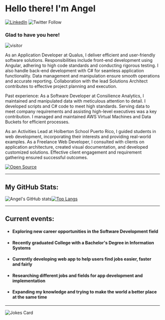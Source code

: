 # Hello there! I'm Angel 
[![LinkedIn](https://img.shields.io/badge/LinkedIn-0077B5?style=for-the-badge&logo=linkedin&logoColor=white)](https://www.linkedin.com/in/angel-gonz%C3%A1lez-834b30180/) ![Twitter Follow](https://img.shields.io/twitter/follow/ag_gr_?style=social)

### Glad to have you here! 
![visitor](https://visitor-badge.glitch.me/badge?page_id=page.id)

As an Application Developer at Qualus, I deliver efficient and user-friendly software solutions. Responsibilities include front-end development using Angular, adhering to high code standards and conducting rigorous testing. I also handle back-end development with C# for seamless application functionality. Data management and manipulation ensure smooth operations and accurate reporting. Collaboration with the lead Solutions Architect contributes to effective project planning and execution.

Past experience:
As a Software Developer at Consilience Analytics, I maintained and manipulated data with meticulous attention to detail. I developed scripts and C# code to meet high standards. Serving data to meet company requirements and assisting high-level executives was a key contribution. I managed and maintained AWS Virtual Machines and Data Buckets for efficient processes.

As an Activities Lead at Holberton School Puerto Rico, I guided students in web development, incorporating their interests and providing real-world examples. As a Freelance Web Developer, I consulted with clients on application architecture, created visual documentation, and developed customized solutions. Effective client engagement and requirement gathering ensured successful outcomes.

[![Open Source](https://badges.frapsoft.com/os/v1/open-source.svg?v=103)](https://opensource.org/)

---
## My GitHub Stats:

![Angel's GitHub stats](https://github-readme-stats.vercel.app/api?username=angel19951&show_icons=true&theme=dracula)[![Top Langs](https://github-readme-stats.vercel.app/api/top-langs/?username=angel19951&layout=compact&theme=dracula)](https://github.com/anuraghazra/github-readme-stats)

---
## Current events:
 - #### Exploring new career opportunities in the Software Development field
 - #### Recently graduated College with a Bachelor's Degree in Information Systems
 - #### Currently developing web app to help users find jobs easier, faster and fairly
 - #### Researching different jobs and fields for app development and implementation
 - #### Expanding my knowledge and trying to make the world a better place at the same time
---



![Jokes Card](https://readme-jokes.vercel.app/api)

